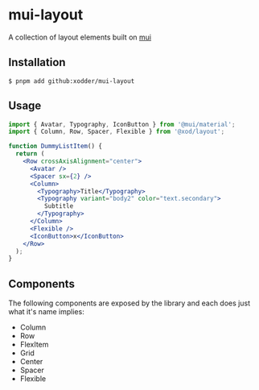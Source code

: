 # mui-layout
A collection of layout elements built on [mui](https://mui.com/material-ui)

## Installation
```console
$ pnpm add github:xodder/mui-layout
```

## Usage
```jsx
import { Avatar, Typography, IconButton } from '@mui/material';
import { Column, Row, Spacer, Flexible } from '@xod/layout';

function DummyListItem() {
  return (
    <Row crossAxisAlignment="center">
      <Avatar />
      <Spacer sx={2} />
      <Column>
        <Typography>Title</Typography>
        <Typography variant="body2" color="text.secondary">
          Subtitle
        </Typography>
      </Column>
      <Flexible />
      <IconButton>x</IconButton>
    </Row>
  );
}
```

## Components
The following components are exposed by the library and each does just what it's name implies:

- Column
- Row
- FlexItem
- Grid
- Center
- Spacer
- Flexible
